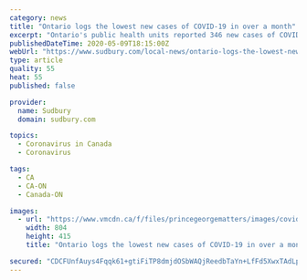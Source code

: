 ```yaml
---
category: news
title: "Ontario logs the lowest new cases of COVID-19 in over a month"
excerpt: "Ontario's public health units reported 346 new cases of COVID-19 since Friday, representing the lowest increase since 309 cases were logged April 6. There are currently 3,962 active cases across the province of the 19,"
publishedDateTime: 2020-05-09T18:15:00Z
webUrl: "https://www.sudbury.com/local-news/ontario-logs-the-lowest-new-cases-of-covid-19-in-over-a-month-2338106"
type: article
quality: 55
heat: 55
published: false

provider:
  name: Sudbury
  domain: sudbury.com

topics:
  - Coronavirus in Canada
  - Coronavirus

tags:
  - CA
  - CA-ON
  - Canada-ON

images:
  - url: "https://www.vmcdn.ca/f/files/princegeorgematters/images/covid-19.jpg;w=804;h=415;mode=crop"
    width: 804
    height: 415
    title: "Ontario logs the lowest new cases of COVID-19 in over a month"

secured: "CDCFUnfAuys4Fqqk61+gtiFiTP8dmjdOSbWAQjReedbTaYn+LfFd5XwxTAdLpfYOLn5QUHBlIvaVvgdp+atHlutRsxPrzc+Jkp0F/IVvYnJvo8tPvpj+3gS916PNpi+deGNFk6ADT/zJLmkLBmuRkqtIqn6NPztmsES3BJZDiNCOxnP4zLxPkYJQ5MNz02HZcqaOIDMIQu2R5WQZ9NxPYwKgbvS+fZy0Tow2oGcIs4I+rons9ZjiAjjN0I1tkqw2u5/TOiRXdHhh42aVjm5CPOqBYdDiyH+sThPXqlPx+fELtBysBwWF2CnXJCGwWFqSMhkqTTMOzGfyU+3y7+I4MbSxc5604jXOE36vOphcsQvODzJ8jJtihq34RqQG/E1UnyYLbpRVydEzgFV+cNH1iec/7z/MV3x0AKueM05seMkuu//sd9gFP1u9wGYirZgu/0FH7wsRpJ/HHq+k0vTHpOAf7TQEanVrJMaxncFKNzY=;d83qqjf+OtNBhzyBDAH0hA=="
---
```


